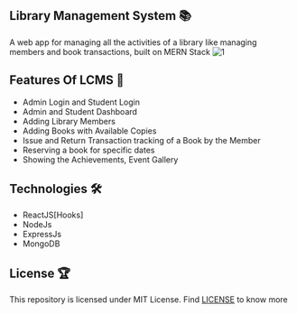 ## Library Management System 📚

A web app for managing all the activities of a library like managing members and book transactions, built on MERN Stack
![1]([https://user-images.githubusercontent.com/73348574/205624307-6a1b18fa-5ef7-4de9-b141-9225eca62c6c.png](https://github.com/rivshr27/Library-Management-System-rivshr/blob/main/deploy-images/Screenshot%202024-08-13%20at%206.33.03%E2%80%AFPM.png))

## Features Of LCMS 🚀

- Admin Login and Student Login
- Admin and Student Dashboard
- Adding Library Members
- Adding Books with Available Copies
- Issue and Return Transaction tracking of a Book by the Member
- Reserving a book for specific dates
- Showing the Achievements, Event Gallery

## Technologies 🛠

- ReactJS[Hooks]
- NodeJs
- ExpressJs
- MongoDB



## License 🏆

This repository is licensed under MIT License. Find [LICENSE](LICENSE) to know more
